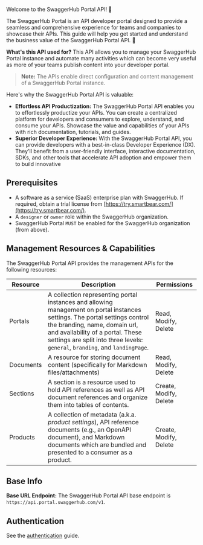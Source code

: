Welcome to the SwaggerHub Portal API! 👋

The SwaggerHub Portal is an API developer portal designed to provide a seamless and comprehensive experience for teams and companies to showcase their APIs. This guide will help you get started and understand the business value of the SwaggerHub Portal API. 🚀

**What's this API used for?**
This API allows you to manage your SwaggerHub Portal instance and automate many activities which can become very useful as more of your teams publish content into your developer portal.

> **Note:** The APIs enable direct configuration and content management of a SwaggerHub Portal instance.

Here's why the SwaggerHub Portal API is valuable:

* **Effortless API Productization:** The SwaggerHub Portal API enables you to effortlessly productize your APIs. You can create a centralized platform for developers and consumers to explore, understand, and consume your APIs. Showcase the value and capabilities of your APIs with rich documentation, tutorials, and guides.
* **Superior Developer Experience:** With the SwaggerHub Portal API, you can provide developers with a best-in-class Developer Experience (DX). They'll benefit from a user-friendly interface, interactive documentation, SDKs, and other tools that accelerate API adoption and empower them to build innovative

## Prerequisites

* A software as a service (SaaS) enterprise plan with SwaggerHub. If required, obtain a trial license from [https://try.smartbear.com/](https://try.smartbear.com/).
* A `designer` or `owner` role within the SwaggerHub organization.
* SwaggerHub Portal `MUST` be enabled for the SwaggerHub organization (from above).

## Management Resources & Capabilities

The SwaggerHub Portal API provides the management APIs for the following resources:

| Resource | Description | Permissions |
| -------- | ----------- | ----------- |
| Portals | A collection representing portal instances and allowing management on portal instances settings. The portal settings control the branding, name, domain url, and availability of a portal. These settings are split into three levels: `general`, `branding`, and `landingPage`. | Read, Modify, Delete |
| Documents | A resource for storing document content (specifically for Markdown files/attachments) | Read, Modify, Delete |
| Sections | A section is a resource used to hold API references as well as API document references and organize them into tables of contents. | Create, Modify, Delete |
| Products | A collection of metadata (a.k.a. *product settings*), API reference documents (e.g., an OpenAPI document), and Markdown documents which are bundled and presented to a consumer as a product. | Create, Modify, Delete |

## Base Info

**Base URL Endpoint:** The SwaggerHub Portal API base endpoint is `https://api.portal.swaggerhub.com/v1`.

## Authentication

See the [authentication](./authentication) guide.
